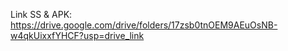 Link SS & APK: https://drive.google.com/drive/folders/17zsb0tnOEM9AEuOsNB-w4qkUixxfYHCF?usp=drive_link  
